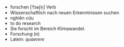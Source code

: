 - forschen [ˈfɔʁʃn̩] Verb  
- Wissenschaftlich nach neuen Erkenntnissen suchen  
- nghiên cứu  
- to do research  
- Sie forscht im Bereich Klimawandel.  
- Forschung (n)  
- Latein: *quaerere*